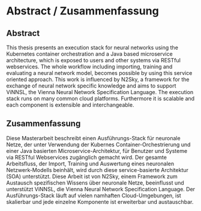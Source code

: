 <!--Container Based Execution Stack for Neural Networks / Benjamin Nussbaum / University of Vienna-->

# Abstract / Zusammenfassung

## Abstract

This thesis presents an execution stack for neural networks using the Kubernetes container orchestration and a Java based microservice architecture, which is exposed to users and other systems via RESTful webservices. The whole workflow including importing, training and evaluating a neural network model, becomes possible by using this service oriented approach. This work is influenced by N2Sky, a framework for the exchange of neural network specific knowledge and aims to support ViNNSL, the Vienna Neural Network Specification Language. The execution stack runs on many common cloud platforms. Furthermore it is scalable and each component is extensible and interchangeable.

## Zusammenfassung

Diese Masterarbeit beschreibt einen Ausführungs-Stack für neuronale Netze, der unter Verwendung der Kubernes Container-Orchestrierung und einer Java basierten Microservice-Architektur, für Benutzer und Systeme via RESTful Webservices zugänglich gemacht wird. Der gesamte Arbeitsfluss, der Import, Training und Auswertung eines neuronalen Netzwerk-Modells beinhält, wird durch diese service-basierte Architektur (SOA) unterstützt. Diese Arbeit ist von N2Sky, einem Framework zum Austausch spezifischen Wissens über neuronale Netze, beeinflusst und unterstützt ViNNSL, die Vienna Neural Network Specification Language. Der Ausführungs-Stack läuft auf vielen namhaften Cloud-Umgebungen, ist skalierbar und jede einzelne Komponente ist erweiterbar und austauschbar.
